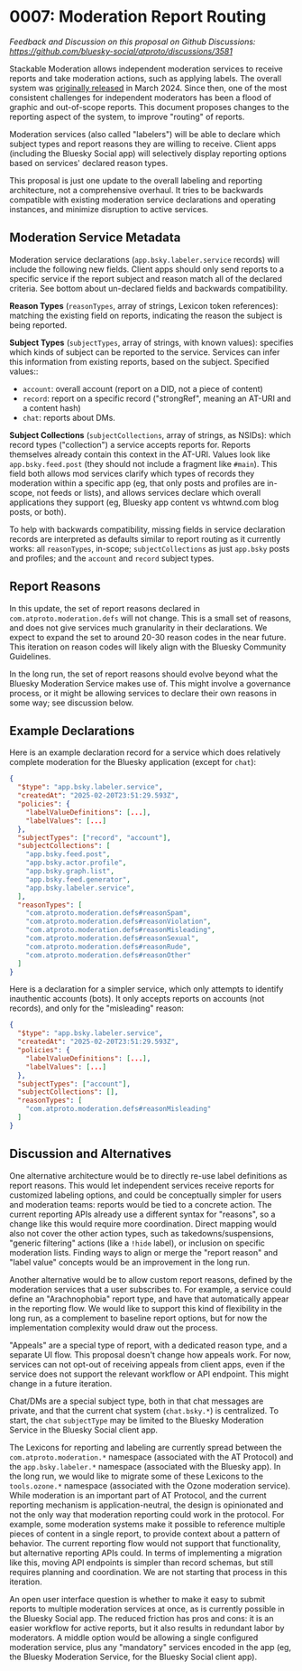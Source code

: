 0007: Moderation Report Routing
===============================

*Feedback and Discussion on this proposal on Github Discussions: https://github.com/bluesky-social/atproto/discussions/3581*

Stackable Moderation allows independent moderation services to receive reports and take moderation actions, such as applying labels. The overall system was [originally released](https://docs.bsky.app/blog/blueskys-moderation-architecture) in March 2024\. Since then, one of the most consistent challenges for independent moderators has been a flood of graphic and out-of-scope reports. This document proposes changes to the reporting aspect of the system, to improve "routing" of reports.

Moderation services (also called "labelers") will be able to declare which subject types and report reasons they are willing to receive. Client apps (including the Bluesky Social app) will selectively display reporting options based on services' declared reason types.

This proposal is just one update to the overall labeling and reporting architecture, not a comprehensive overhaul. It tries to be backwards compatible with existing moderation service declarations and operating instances, and minimize disruption to active services.

## Moderation Service Metadata

Moderation service declarations (`app.bsky.labeler.service` records) will include the following new fields. Client apps should only send reports to a specific service if the report subject and reason match all of the declared criteria. See bottom about un-declared fields and backwards compatibility.

**Reason Types** (`reasonTypes`, array of strings, Lexicon token references): matching the existing field on reports, indicating the reason the subject is being reported.

**Subject Types** (`subjectTypes`, array of strings, with known values): specifies which kinds of subject can be reported to the service. Services can infer this information from existing reports, based on the subject. Specified values::

- `account`: overall account (report on a DID, not a piece of content)  
- `record`: report on a specific record ("strongRef", meaning an AT-URI and a content hash)  
- `chat`: reports about DMs.

**Subject Collections** (`subjectCollections`, array of strings, as NSIDs): which record types ("collection") a service accepts reports for. Reports themselves already contain this context in the AT-URI. Values look like `app.bsky.feed.post` (they should not include a fragment like `#main`). This field both allows mod services clarify which types of records they moderation within a specific app (eg, that only posts and profiles are in-scope, not feeds or lists), and allows services declare which overall applications they support (eg, Bluesky app content vs whtwnd.com blog posts, or both).

To help with backwards compatibility, missing fields in service declaration records are interpreted as defaults similar to report routing as it currently works: all `reasonTypes`, in-scope;  `subjectCollections` as just `app.bsky` posts and profiles; and the `account` and `record` subject types.

## Report Reasons

In this update, the set of report reasons declared in `com.atproto.moderation.defs` will not change. This is a small set of reasons, and does not give services much granularity in their declarations. We expect to expand the set to around 20-30 reason codes in the near future. This iteration on reason codes will likely align with the Bluesky Community Guidelines.

In the long run, the set of report reasons should evolve beyond what the Bluesky Moderation Service makes use of. This might involve a governance process, or it might be allowing services to declare their own reasons in some way; see discussion below.

## Example Declarations

Here is an example declaration record for a service which does relatively complete moderation for the Bluesky application (except for `chat`):

```json
{
  "$type": "app.bsky.labeler.service",
  "createdAt": "2025-02-20T23:51:29.593Z",
  "policies": {
    "labelValueDefinitions": [...],
    "labelValues": [...]
  },
  "subjectTypes": ["record", "account"],
  "subjectCollections": [
    "app.bsky.feed.post",
    "app.bsky.actor.profile",
    "app.bsky.graph.list",
    "app.bsky.feed.generator",
    "app.bsky.labeler.service",
  ],
  "reasonTypes": [
    "com.atproto.moderation.defs#reasonSpam",
    "com.atproto.moderation.defs#reasonViolation",
    "com.atproto.moderation.defs#reasonMisleading",
    "com.atproto.moderation.defs#reasonSexual",
    "com.atproto.moderation.defs#reasonRude",
    "com.atproto.moderation.defs#reasonOther"
  ]
}
```

Here is a declaration for a simpler service, which only attempts to identify inauthentic accounts (bots). It only accepts reports on accounts (not records), and only for the "misleading" reason:

```json
{
  "$type": "app.bsky.labeler.service",
  "createdAt": "2025-02-20T23:51:29.593Z",
  "policies": {
    "labelValueDefinitions": [...],
    "labelValues": [...]
  },
  "subjectTypes": ["account"],
  "subjectCollections": [],
  "reasonTypes": [
    "com.atproto.moderation.defs#reasonMisleading"
  ]
}
```

## Discussion and Alternatives

One alternative architecture would be to directly re-use label definitions as report reasons. This would let independent services receive reports for customized labeling options, and could be conceptually simpler for users and moderation teams: reports would be tied to a concrete action. The current reporting APIs already use a different syntax for "reasons", so a change like this would require more coordination. Direct mapping would also not cover the other action types, such as  takedowns/suspensions, "generic filtering" actions (like a `!hide` label), or inclusion on specific moderation lists. Finding ways to align or merge the "report reason" and "label value" concepts would be an improvement in the long run.

Another alternative would be to allow custom report reasons, defined by the moderation services that a user subscribes to. For example, a service could define an "Arachnophobia" report type, and have that automatically appear in the reporting flow. We would like to support this kind of flexibility in the long run, as a complement to baseline report options, but for now the implementation complexity would draw out the process.

"Appeals" are a special type of report, with a dedicated reason type, and a separate UI flow. This proposal doesn't change how appeals work. For now, services can not opt-out of receiving appeals from client apps, even if the service does not support the relevant workflow or API endpoint. This might change in a future iteration.

Chat/DMs are a special subject type, both in that chat messages are private, and that the current chat system (`chat.bsky.*`) is centralized. To start, the `chat` `subjectType` may be limited to the Bluesky Moderation Service in the Bluesky Social client app.

The Lexicons for reporting and labeling are currently spread between the `com.atproto.moderation.*` namespace (associated with the AT Protocol) and the `app.bsky.labeler.*` namespace (associated with the Bluesky app). In the long run, we would like to migrate some of these Lexicons to the `tools.ozone.*` namespace (associated with the Ozone moderation service). While moderation is an important part of AT Protocol, and the current reporting mechanism is application-neutral, the design is opinionated and not the only way that moderation reporting could work in the protocol. For example, some moderation systems make it possible to reference multiple pieces of content in a single report, to provide context about a pattern of behavior. The current reporting flow would not support that functionality, but alternative reporting APIs could. In terms of implementing a migration like this, moving API endpoints is simpler than record schemas, but still requires planning and coordination. We are not starting that process in this iteration.

An open user interface question is whether to make it easy to submit reports to multiple moderation services at once, as is currently possible in the Bluesky Social app. The reduced friction has pros and cons: it is an easier workflow for active reports, but it also results in redundant labor by moderators. A middle option would be allowing a single configured moderation service, plus any "mandatory" services encoded in the app (eg, the Bluesky Moderation Service, for the Bluesky Social client app).
